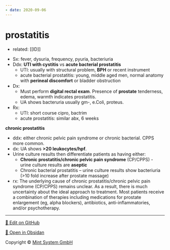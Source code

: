 ```yaml
---
- date: 2020-09-06
---
```


# prostatitis

- related: [[ID]]

<!-- bacterial prostatitis sx, dx, rx. Acute vs chronic vs UTI -->

- Sx: fever, dysuria, frequency, pyuria, bacteriuria
- Ddx: **UTI with cystitis** vs **acute bacterial prostatitis**
	- UTI: usually with structural problem, **BPH** or recent instrument
	- acute bacterial prostatitis: young, middle aged men, normal anatomy with **perineal discomfort** or bladder obstruction
- Dx:
	- Must perform **digital rectal exam**. Presence of **prostate** tenderness, edema, warmth indicates prostatitis.
	- UA shows bacteruria usually gm-, e.Coli, proteus.
- Rx:
	- UTI: short course cipro, bactrim
	- acute prostatitis: similar abx, 6 weeks

**chronic prostatitis**

- ddx: either chronic pelvic pain syndrome or chronic bacterial. CPPS more common.
- dx: UA shows **>20 leukocytes/hpf**.
- Urine culture results then differentiate patients as having either:
	- **Chronic prostatitis/chronic pelvic pain syndrome** (CP/CPPS) - urine culture results are **aseptic**
	- Chronic bacterial prostatitis – urine culture results show bacteriuria (>10 fold increase after prostate massage)
- rx: The underlying cause of chronic prostatitis/chronic pelvic pain syndrome (CP/CPPS) remains unclear.  As a result, there is much uncertainty about the ideal approach to treatment.  Most patients receive a combination of therapies including medications for prostate enlargement (eg, alpha blockers), antibiotics, anti-inflammatories, and/or psychotherapy.


<hr>

[📝 Edit on GitHub](https://github.com/Mint-System/Knowledge/blob/master/prostatitis.md)

[📂 Open in Obsidan](obsidian://open?vault=Knowledge%20Mint%20System&file=prostatitis.md ':target=_self')

<footer>Copyright © <a href="https://www.mint-system.ch/">Mint System GmbH</a></footer>